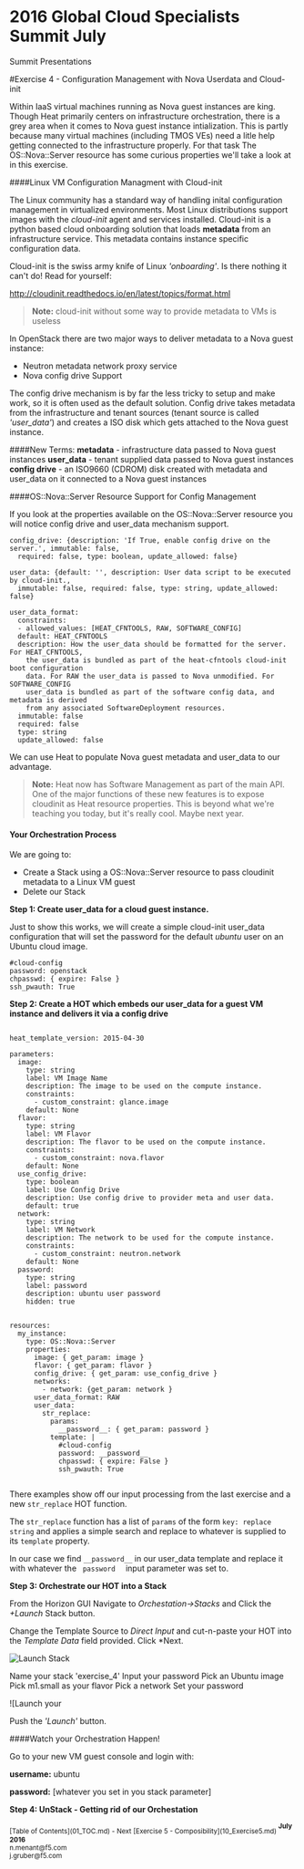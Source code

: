 # 2016 Global Cloud Specialists Summit July

Summit Presentations


#Exercise 4 - Configuration Management with Nova Userdata and Cloud-init

Within IaaS virtual machines running as Nova guest instances are king. Though Heat primarily centers on infrastructure orchestration, there is a grey area when it comes to Nova guest instance intialization. This is partly because many virtual machines (including TMOS VEs) need a litle help getting connected to the infrastructure properly. For that task The OS::Nova::Server resource  has some curious properties we'll take a look at in this exercise. 

####Linux VM Configuration Managment with Cloud-init

The Linux community has a standard way of handling inital configuration management in virtualized environments. Most Linux distributions support images with the *cloud-init* agent and services installed. Cloud-init is a python based cloud onboarding solution that loads **metadata** from an infrastructure service. This metadata contains instance specific configuration data. 

Cloud-init is the swiss army knife of Linux *'onboarding'*.  Is there nothing it can't do! Read for yourself:

http://cloudinit.readthedocs.io/en/latest/topics/format.html


> **Note:** cloud-init without some way to provide metadata to VMs is useless

In OpenStack there are two major ways to deliver metadata to a Nova guest instance:

- Neutron metadata network proxy service 
- Nova config drive Support

The config drive mechanism is by far the less tricky to setup and make work, so it is often used as the default solution. Config drive takes metadata from the infrastructure and tenant sources (tenant source is called *'user_data'*) and creates a ISO disk which gets attached to the Nova guest instance.

####New Terms: 
**metadata** - infrastructure data passed to Nova guest instances
**user_data** - tenant supplied data passed to Nova guest instances
**config drive** - an ISO9660 (CDROM) disk created with metadata and user_data on it connected to a Nova guest instances 

####OS::Nova::Server Resource Support for Config Management

If you look at the properties available on the OS::Nova::Server resource you will notice config drive and user_data mechanism support.


```
config_drive: {description: 'If True, enable config drive on the server.', immutable: false,
  required: false, type: boolean, update_allowed: false}

user_data: {default: '', description: User data script to be executed by cloud-init.,
  immutable: false, required: false, type: string, update_allowed: false}

user_data_format:
  constraints:
  - allowed_values: [HEAT_CFNTOOLS, RAW, SOFTWARE_CONFIG]
  default: HEAT_CFNTOOLS
  description: How the user_data should be formatted for the server. For HEAT_CFNTOOLS,
    the user_data is bundled as part of the heat-cfntools cloud-init boot configuration
    data. For RAW the user_data is passed to Nova unmodified. For SOFTWARE_CONFIG
    user_data is bundled as part of the software config data, and metadata is derived
    from any associated SoftwareDeployment resources.
  immutable: false
  required: false
  type: string
  update_allowed: false
```
We can use Heat to populate Nova guest metadata and user_data to our advantage.

> **Note:** Heat now has Software Management as part of the main API. One of the major functions of these new features is to expose cloudinit as Heat resource properties. This is beyond what we're teaching you today, but it's really cool. Maybe next year.

#### Your Orchestration Process

We are going to:

- Create a Stack using a OS::Nova::Server resource to pass cloudinit metadata to a Linux VM guest
- Delete our Stack

**Step 1: Create user_data for a cloud guest instance.** 

Just to show this works, we will create a simple cloud-init user_data configuration that will set the password for the default *ubuntu* user on an Ubuntu cloud image.

```
#cloud-config
password: openstack
chpasswd: { expire: False }
ssh_pwauth: True

```

**Step 2: Create a HOT which embeds our user_data for a guest VM instance and delivers it via a config drive** 

```

heat_template_version: 2015-04-30

parameters:
  image:
    type: string
    label: VM Image Name
    description: The image to be used on the compute instance.
    constraints:
      - custom_constraint: glance.image
    default: None
  flavor:
    type: string
    label: VM Flavor
    description: The flavor to be used on the compute instance.
    constraints:
      - custom_constraint: nova.flavor
    default: None
  use_config_drive:
    type: boolean
    label: Use Config Drive
    description: Use config drive to provider meta and user data.
    default: true
  network:
    type: string
    label: VM Network
    description: The network to be used for the compute instance.
    constraints:
      - custom_constraint: neutron.network
    default: None
  password:
    type: string
    label: password
    description: ubuntu user password
    hidden: true

 
resources:
  my_instance:
    type: OS::Nova::Server
    properties:
      image: { get_param: image }
      flavor: { get_param: flavor }
      config_drive: { get_param: use_config_drive }
      networks:
        - network: {get_param: network }
      user_data_format: RAW
      user_data:
        str_replace:
          params:
            __password__: { get_param: password }
          template: |
            #cloud-config
            password: __password__
            chpasswd: { expire: False }
            ssh_pwauth: True
          
```

There examples show off our input processing from the last exercise and a new ` str_replace ` HOT function. 

The ` str_replace ` function has a list of ` params ` of the form ` key: replace string ` and applies a simple search and replace to whatever is supplied to its ` template ` property. 

In our case we find ` __password__ ` in our user_data template and replace it with whatever the `  password   ` input parameter was set to.

**Step 3: Orchestrate our HOT into a Stack** 

From the Horizon GUI Navigate to *Orchestation->Stacks* and Click the *+Launch* Stack button.

Change the Template Source to *Direct Input* and cut-n-paste your HOT into the *Template Data* field provided. Click *Next.

![Launch Stack](./images/Exercise_2_1.png  "Launch Stack")

Name your stack 'exercise_4'
Input your password
Pick an Ubuntu image
Pick m1.small as your flavor
Pick a network
Set your password

![Launch your 

Push the *'Launch'* button.

####Watch your Orchestration Happen!

Go to your new VM guest console and login with:

**username:** ubuntu

**password:** [whatever you set in you stack parameter]

**Step 4: UnStack - Getting rid of our Orchestation** 


<sub>
[Table of Contents](01_TOC.md) - Next [Exercise 5 - Composibility](10_Exercise5.md) 
</sub>

<sup>
<b>July 2016</b></br>
n.menant@f5.com</br>
j.gruber@f5.com
</sup>
